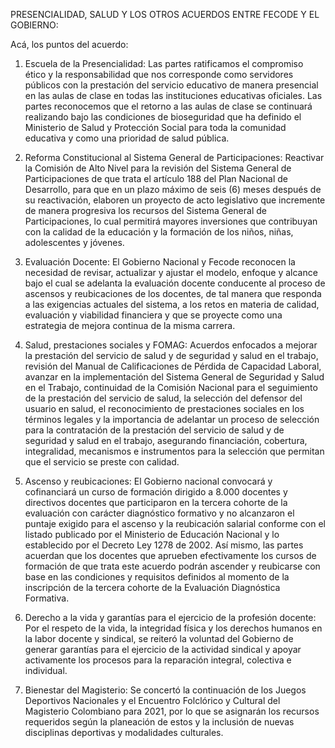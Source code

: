 PRESENCIALIDAD, SALUD Y LOS OTROS ACUERDOS ENTRE FECODE Y EL GOBIERNO:

Acá, los puntos del acuerdo:

1. Escuela de la Presencialidad: Las partes ratificamos el compromiso ético y la responsabilidad que nos corresponde como servidores públicos con la prestación del servicio educativo de manera presencial en las aulas de clase en todas las instituciones educativas oficiales. Las partes reconocemos que el retorno a las aulas de clase se continuará realizando bajo las condiciones de bioseguridad que ha definido el Ministerio de Salud y Protección Social para toda la comunidad educativa y como una prioridad de salud pública.

2. Reforma Constitucional al Sistema General de Participaciones: Reactivar la Comisión de Alto Nivel para la revisión del Sistema General de Participaciones de que trata el artículo 188 del Plan Nacional de Desarrollo, para que en un plazo máximo de seis (6) meses después de su reactivación, elaboren un proyecto de acto legislativo que incremente de manera progresiva los recursos del Sistema General de Participaciones, lo cual permitirá mayores inversiones que contribuyan con la calidad de la educación y la formación de los niños, niñas, adolescentes y jóvenes.

3. Evaluación Docente: El Gobierno Nacional y Fecode reconocen la necesidad de revisar, actualizar y ajustar el modelo, enfoque y alcance bajo el cual se adelanta la evaluación docente conducente al proceso de ascensos y reubicaciones de los docentes, de tal manera que responda a las exigencias actuales del sistema, a los retos en materia de calidad, evaluación y viabilidad financiera y que se proyecte como una estrategia de mejora continua de la misma carrera. 

4. Salud, prestaciones sociales y FOMAG: Acuerdos enfocados a mejorar la prestación del servicio de salud y de seguridad y salud en el trabajo, revisión del Manual de Calificaciones de Pérdida de Capacidad Laboral, avanzar en la implementación del Sistema General de Seguridad y Salud en el Trabajo, continuidad de la Comisión Nacional para el seguimiento de la prestación del servicio de salud, la selección del defensor del usuario en salud, el reconocimiento de prestaciones sociales en los términos legales y la importancia de adelantar un proceso de selección para la contratación de la prestación del servicio de salud y de seguridad y salud en el trabajo, asegurando financiación, cobertura, integralidad, mecanismos e instrumentos para la selección que permitan que el servicio se preste con calidad.

5. Ascenso y reubicaciones: El Gobierno nacional convocará y cofinanciará un curso de formación dirigido a 8.000 docentes y directivos docentes que participaron en la tercera cohorte de la evaluación con carácter diagnóstico formativo y no alcanzaron el puntaje exigido para el ascenso y la reubicación salarial conforme con el listado publicado por el Ministerio de Educación Nacional y lo establecido por el Decreto Ley 1278 de 2002. Así mismo, las partes acuerdan que los docentes que aprueben efectivamente los cursos de formación de que trata este acuerdo podrán ascender y reubicarse con base en las condiciones y requisitos definidos al momento de la inscripción de la tercera cohorte de la Evaluación Diagnóstica Formativa.

6. Derecho a la vida y garantías para el ejercicio de la profesión docente: Por el respeto de la vida, la integridad física y los derechos humanos en la labor docente y sindical, se reiteró la voluntad del Gobierno de generar garantías para el ejercicio de la actividad sindical y apoyar activamente los procesos para la reparación integral, colectiva e individual.

8. Bienestar del Magisterio: Se concertó la continuación de los Juegos Deportivos Nacionales y el Encuentro Folclórico y Cultural del Magisterio Colombiano para 2021, por lo que se asignarán los recursos requeridos según la planeación de estos y la inclusión de nuevas disciplinas deportivas y modalidades culturales.
